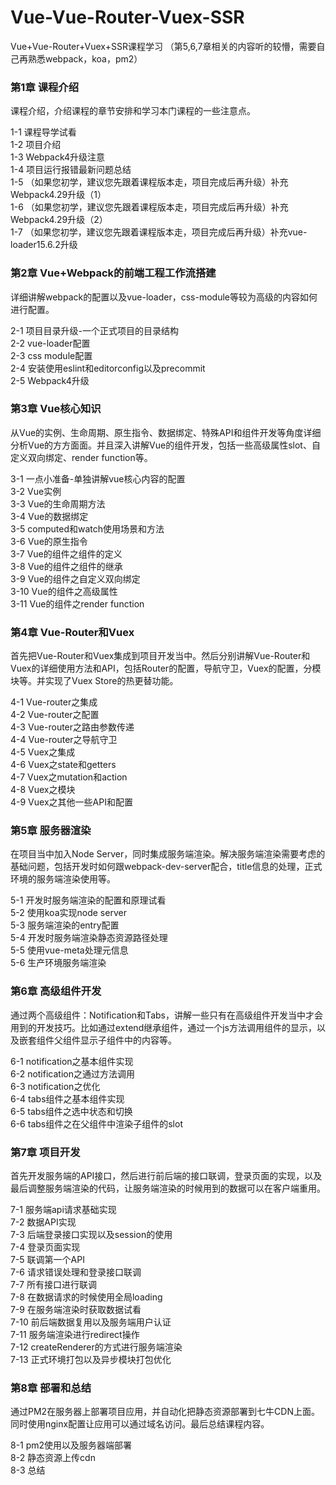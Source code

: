 # Vue-Vue-Router-Vuex-SSR
Vue+Vue-Router+Vuex+SSR课程学习
（第5,6,7章相关的内容听的较懵，需要自己再熟悉webpack，koa，pm2）
### 第1章 课程介绍
课程介绍，介绍课程的章节安排和学习本门课程的一些注意点。

 1-1 课程导学试看  
 1-2 项目介绍  
 1-3 Webpack4升级注意  
 1-4 项目运行报错最新问题总结  
 1-5 （如果您初学，建议您先跟着课程版本走，项目完成后再升级）补充Webpack4.29升级（1）  
 1-6 （如果您初学，建议您先跟着课程版本走，项目完成后再升级）补充Webpack4.29升级（2）  
 1-7 （如果您初学，建议您先跟着课程版本走，项目完成后再升级）补充vue-loader15.6.2升级  
 
 ### 第2章 Vue+Webpack的前端工程工作流搭建  
详细讲解webpack的配置以及vue-loader，css-module等较为高级的内容如何进行配置。
   
 2-1 项目目录升级-一个正式项目的目录结构  
 2-2 vue-loader配置  
 2-3 css module配置  
 2-4 安装使用eslint和editorconfig以及precommit  
 2-5 Webpack4升级  
 
 ### 第3章 Vue核心知识  
从Vue的实例、生命周期、原生指令、数据绑定、特殊API和组件开发等角度详细分析Vue的方方面面。并且深入讲解Vue的组件开发，包括一些高级属性slot、自定义双向绑定、render function等。

 3-1 一点小准备-单独讲解vue核心内容的配置  
 3-2 Vue实例  
 3-3 Vue的生命周期方法  
 3-4 Vue的数据绑定  
 3-5 computed和watch使用场景和方法  
 3-6 Vue的原生指令  
 3-7 Vue的组件之组件的定义  
 3-8 Vue的组件之组件的继承  
 3-9 Vue的组件之自定义双向绑定  
 3-10 Vue的组件之高级属性  
 3-11 Vue的组件之render function  
 
### 第4章 Vue-Router和Vuex  
首先把Vue-Router和Vuex集成到项目开发当中。然后分别讲解Vue-Router和Vuex的详细使用方法和API，包括Router的配置，导航守卫，Vuex的配置，分模块等。并实现了Vuex Store的热更替功能。

 4-1 Vue-router之集成  
 4-2 Vue-router之配置  
 4-3 Vue-router之路由参数传递  
 4-4 Vue-router之导航守卫  
 4-5 Vuex之集成  
 4-6 Vuex之state和getters  
 4-7 Vuex之mutation和action  
 4-8 Vuex之模块  
 4-9 Vuex之其他一些API和配置  
 
### 第5章 服务器渲染  
在项目当中加入Node Server，同时集成服务端渲染。解决服务端渲染需要考虑的基础问题，包括开发时如何跟webpack-dev-server配合，title信息的处理，正式环境的服务端渲染使用等。

 5-1 开发时服务端渲染的配置和原理试看  
 5-2 使用koa实现node server  
 5-3 服务端渲染的entry配置  
 5-4 开发时服务端渲染静态资源路径处理  
 5-5 使用vue-meta处理元信息  
 5-6 生产环境服务端渲染  
 
 ### 第6章 高级组件开发
通过两个高级组件：Notification和Tabs，讲解一些只有在高级组件开发当中才会用到的开发技巧。比如通过extend继承组件，通过一个js方法调用组件的显示，以及嵌套组件父组件显示子组件中的内容等。

 6-1 notification之基本组件实现  
 6-2 notification之通过方法调用  
 6-3 notification之优化  
 6-4 tabs组件之基本组件实现  
 6-5 tabs组件之选中状态和切换  
 6-6 tabs组件之在父组件中渲染子组件的slot  
 
### 第7章 项目开发
首先开发服务端的API接口，然后进行前后端的接口联调，登录页面的实现，以及最后调整服务端渲染的代码，让服务端渲染的时候用到的数据可以在客户端重用。

 7-1 服务端api请求基础实现  
 7-2 数据API实现  
 7-3 后端登录接口实现以及session的使用  
 7-4 登录页面实现  
 7-5 联调第一个API  
 7-6 请求错误处理和登录接口联调  
 7-7 所有接口进行联调  
 7-8 在数据请求的时候使用全局loading  
 7-9 在服务端渲染时获取数据试看  
 7-10 前后端数据复用以及服务端用户认证  
 7-11 服务端渲染进行redirect操作  
 7-12 createRenderer的方式进行服务端渲染  
 7-13 正式环境打包以及异步模块打包优化  
 
### 第8章 部署和总结  
通过PM2在服务器上部署项目应用，并自动化把静态资源部署到七牛CDN上面。同时使用nginx配置让应用可以通过域名访问。最后总结课程内容。

 8-1 pm2使用以及服务器端部署  
 8-2 静态资源上传cdn  
 8-3 总结  
